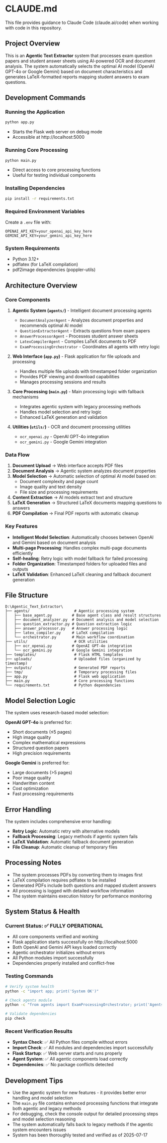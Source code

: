 # CLAUDE.md

This file provides guidance to Claude Code (claude.ai/code) when working with code in this repository.

## Project Overview

This is an **Agentic Text Extractor** system that processes exam question papers and student answer sheets using AI-powered OCR and document analysis. The system automatically selects the optimal AI model (OpenAI GPT-4o or Google Gemini) based on document characteristics and generates LaTeX-formatted reports mapping student answers to exam questions.

## Development Commands

### Running the Application
```bash
python app.py
```
- Starts the Flask web server on debug mode
- Accessible at http://localhost:5000

### Running Core Processing
```bash
python main.py
```
- Direct access to core processing functions
- Useful for testing individual components

### Installing Dependencies
```bash
pip install -r requirements.txt
```

### Required Environment Variables
Create a `.env` file with:
```
OPENAI_API_KEY=your_openai_api_key_here
GEMINI_API_KEY=your_gemini_api_key_here
```

### System Requirements
- Python 3.12+
- pdflatex (for LaTeX compilation)
- pdf2image dependencies (poppler-utils)

## Architecture Overview

### Core Components

1. **Agentic System (`agents/`)** - Intelligent document processing agents
   - `DocumentAnalyzerAgent` - Analyzes document properties and recommends optimal AI model
   - `QuestionExtractorAgent` - Extracts questions from exam papers
   - `AnswerProcessorAgent` - Processes student answer sheets
   - `LatexCompilerAgent` - Compiles LaTeX documents to PDF
   - `ExamProcessingOrchestrator` - Coordinates all agents with retry logic

2. **Web Interface (`app.py`)** - Flask application for file uploads and processing
   - Handles multiple file uploads with timestamped folder organization
   - Provides PDF viewing and download capabilities
   - Manages processing sessions and results

3. **Core Processing (`main.py`)** - Main processing logic with fallback mechanisms
   - Integrates agentic system with legacy processing methods
   - Handles model selection and retry logic
   - Enhanced LaTeX generation and validation

4. **Utilities (`utils/`)** - OCR and document processing utilities
   - `ocr_openai.py` - OpenAI GPT-4o integration
   - `ocr_gemini.py` - Google Gemini integration

### Data Flow

1. **Document Upload** → Web interface accepts PDF files
2. **Document Analysis** → Agentic system analyzes document properties
3. **Model Selection** → Automatic selection of optimal AI model based on:
   - Document complexity and page count
   - Image quality and text density
   - File size and processing requirements
4. **Content Extraction** → AI models extract text and structure
5. **LaTeX Generation** → Structured LaTeX documents mapping questions to answers
6. **PDF Compilation** → Final PDF reports with automatic cleanup

### Key Features

- **Intelligent Model Selection**: Automatically chooses between OpenAI and Gemini based on document analysis
- **Multi-page Processing**: Handles complex multi-page documents efficiently
- **Self-healing**: Retry logic with model fallback for failed processing
- **Folder Organization**: Timestamped folders for uploaded files and outputs
- **LaTeX Validation**: Enhanced LaTeX cleaning and fallback document generation

## File Structure

```
D:\Agentic_Text_Extractor\
├── agents/                    # Agentic processing system
│   ├── base_agent.py         # Base agent class and result structures
│   ├── document_analyzer.py  # Document analysis and model selection
│   ├── question_extractor.py # Question extraction logic
│   ├── answer_processor.py   # Answer processing logic
│   ├── latex_compiler.py     # LaTeX compilation
│   └── orchestrator.py       # Main workflow coordination
├── utils/                     # OCR utilities
│   ├── ocr_openai.py         # OpenAI GPT-4o integration
│   └── ocr_gemini.py         # Google Gemini integration
├── templates/                 # Flask HTML templates
├── uploads/                   # Uploaded files (organized by timestamp)
├── outputs/                   # Generated PDF reports
├── tmp/                       # Temporary processing files
├── app.py                     # Flask web application
├── main.py                    # Core processing functions
└── requirements.txt           # Python dependencies
```

## Model Selection Logic

The system uses research-based model selection:

**OpenAI GPT-4o** is preferred for:
- Short documents (≤5 pages)
- High image quality
- Complex mathematical expressions
- Structured question papers
- High precision requirements

**Google Gemini** is preferred for:
- Large documents (>5 pages)
- Poor image quality
- Handwritten content
- Cost optimization
- Fast processing requirements

## Error Handling

The system includes comprehensive error handling:
- **Retry Logic**: Automatic retry with alternative models
- **Fallback Processing**: Legacy methods if agentic system fails
- **LaTeX Validation**: Automatic fallback document generation
- **File Cleanup**: Automatic cleanup of temporary files

## Processing Notes

- The system processes PDFs by converting them to images first
- LaTeX compilation requires pdflatex to be installed
- Generated PDFs include both questions and mapped student answers
- All processing is logged with detailed workflow information
- The system maintains execution history for performance monitoring

## System Status & Health

### Current Status: ✅ FULLY OPERATIONAL
- All core components verified and working
- Flask application starts successfully on http://localhost:5000
- Both OpenAI and Gemini API keys loaded correctly
- Agentic orchestrator initializes without errors
- All Python modules import successfully
- Dependencies properly installed and conflict-free

### Testing Commands
```bash
# Verify system health
python -c "import app; print('System OK')"

# Check agents module
python -c "from agents import ExamProcessingOrchestrator; print('Agents OK')"

# Validate dependencies
pip check
```

### Recent Verification Results
- **Syntax Check**: ✅ All Python files compile without errors
- **Import Check**: ✅ All modules and dependencies import successfully
- **Flask Startup**: ✅ Web server starts and runs properly
- **Agent System**: ✅ All agentic components load correctly
- **Dependencies**: ✅ No package conflicts detected

## Development Tips

- Use the agentic system for new features - it provides better error handling and model selection
- The `main.py` file contains enhanced processing functions that integrate both agentic and legacy methods
- For debugging, check the console output for detailed processing steps and model selection reasoning
- The system automatically falls back to legacy methods if the agentic system encounters issues
- System has been thoroughly tested and verified as of 2025-07-17